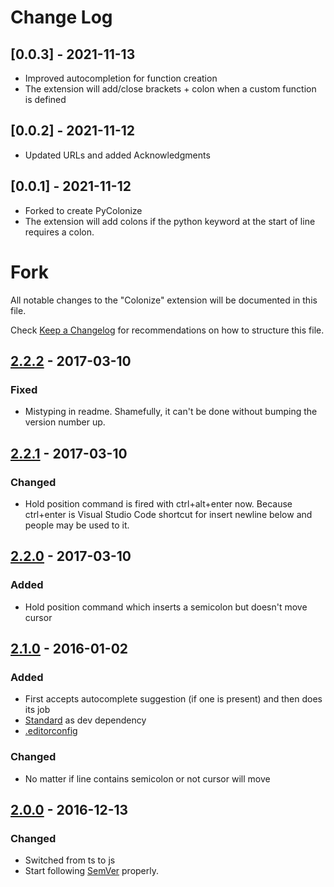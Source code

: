 # Change Log

## [0.0.3] - 2021-11-13

- Improved autocompletion for function creation
- The extension will add/close brackets + colon when a custom function is defined

## [0.0.2] - 2021-11-12

- Updated URLs and added Acknowledgments

## [0.0.1] - 2021-11-12

- Forked to create PyColonize
- The extension will add colons if the python keyword at the start of line requires a colon.

# Fork 

All notable changes to the "Colonize" extension will be documented in this file.

Check [Keep a Changelog](http://keepachangelog.com/) for recommendations on how to structure this file.

## [2.2.2] - 2017-03-10

### Fixed
- Mistyping in readme. Shamefully, it can't be done without bumping the version number up.

## [2.2.1] - 2017-03-10

### Changed
- Hold position command is fired with ctrl+alt+enter now. Because ctrl+enter is Visual Studio Code shortcut for insert newline below and people may be used to it.

## [2.2.0] - 2017-03-10

### Added
- Hold position command which inserts a semicolon but doesn't move cursor

## [2.1.0] - 2016-01-02

### Added
- First accepts autocomplete suggestion (if one is present) and then does its job
- [Standard](https://github.com/feross/standard) as dev dependency
- [.editorconfig](http://editorconfig.org/)

### Changed
- No matter if line contains semicolon or not cursor will move

## [2.0.0] - 2016-12-13

### Changed
- Switched from ts to js
- Start following [SemVer](http://semver.org) properly.

[Unreleased]: https://github.com/vmsynkov/colonize/compare/2.2.2...HEAD
[2.2.2]: https://github.com/vmsynkov/colonize/compare/2.2.1...2.2.2
[2.2.1]: https://github.com/vmsynkov/colonize/compare/2.2.0...2.2.1
[2.2.0]: https://github.com/vmsynkov/colonize/compare/2.1.0...2.2.0
[2.1.0]: https://github.com/vmsynkov/colonize/compare/2.0.0...2.1.0
[2.0.0]: https://github.com/vmsynkov/colonize/compare/1.0.0...2.0.0
